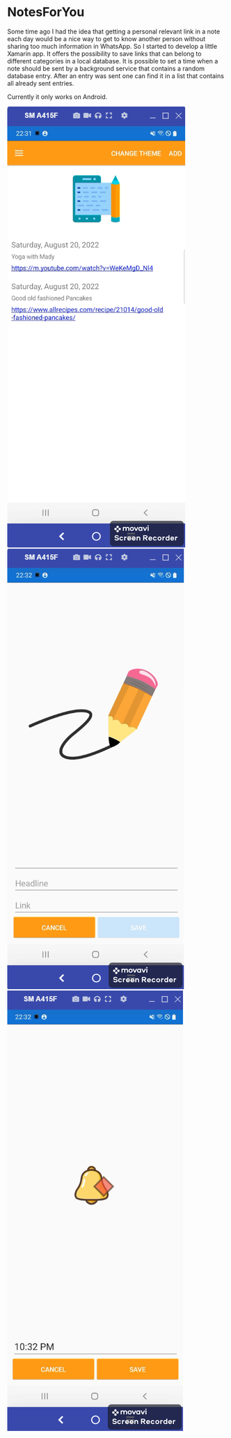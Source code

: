 # NotesForYou

Some time ago I had the idea that getting a personal relevant link in a note each day 
would be a nice way to get to know another person without sharing too much information in WhatsApp.
So I started to develop a little Xamarin app.
It offers the possibility to save links that can belong to different categories in a local database. 
It is possible to set a time when a note should be sent by a background service that contains a random database entry. 
After an entry was sent one can find it in a list that contains all already sent entries.

Currently it only works on Android.


![Overview](Overview.png)
![Add new note](AddNewNote.png)
![Set time for notification](SetTime.png)